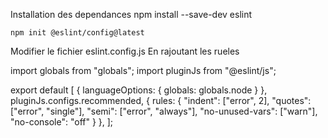 
  Installation des dependances
    npm install --save-dev eslint
    
    npm init @eslint/config@latest


  Modifier le fichier eslint.config.js
  En rajoutant les rueles


import globals from "globals";
import pluginJs from "@eslint/js";

export default [
  {
    languageOptions: { globals: globals.node }
  },
  pluginJs.configs.recommended,
  {
    rules: {
      "indent": ["error", 2],
      "quotes": ["error", "single"],
      "semi": ["error", "always"],
      "no-unused-vars": ["warn"],
      "no-console": "off"
    }
  },
];



